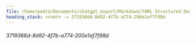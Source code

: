 ```yaml
---
file: /home/pedro/Documents/chatgpt_export/Markdown/YAML Structured Design Patterns.md
heading_stack: <root> -> 3719366d-8d92-4f7b-a774-200e1af7f98d
---
```

###### 3719366d-8d92-4f7b-a774-200e1af7f98d
